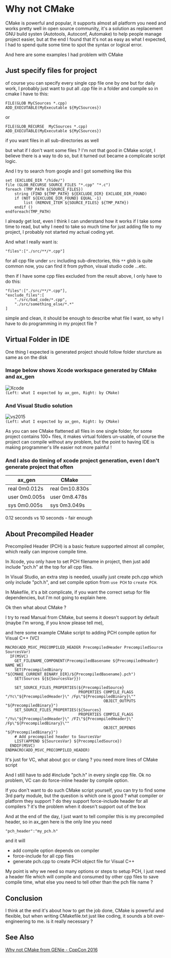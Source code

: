 
# Why not CMake
CMake is powerful and popular, it supports almost all platform you need 
and works pretty well in open source community, it's a solution as replacement GNU build systen (Autotools, Autoconf, Automake) 
to help people manage project easier, but at the end I found that it's not as easy as what I expected, 
I had to spend quite some time to spot the syntax or logical error.

And here are some examples I had problem with CMake
## Just specify files for project
of course you can specify every single cpp file one by one
but for daily work, I probably just want to put all .cpp file in a folder and compile
so in cmake I have to this:
```
FILE(GLOB MyCSources *.cpp)
ADD_EXECUTABLE(MyExecutable ${MyCSources})
```
or 
```
FILE(GLOB_RECURSE  MyCSources *.cpp)
ADD_EXECUTABLE(MyExecutable ${MyCSources})
```
if you want files in all sub-directories as well

but what if I don't want some files ? I'm not that good in CMake script,
I believe there is a way to do so, but it turned out became a complicate script logic. 

And I try to search from google and I got something like this

```
set (EXCLUDE_DIR "/hide/")
file (GLOB_RECURSE SOURCE_FILES "*.cpp" "*.c")
foreach (TMP_PATH ${SOURCE_FILES})
    string (FIND ${TMP_PATH} ${EXCLUDE_DIR} EXCLUDE_DIR_FOUND)
    if (NOT ${EXCLUDE_DIR_FOUND} EQUAL -1)
        list (REMOVE_ITEM ${SOURCE_FILES} ${TMP_PATH})
    endif ()
endforeach(TMP_PATH)
```
I already get lost, even I think I can understand how it works if I take some time to read,
but why I need to take so much time for just adding file to my project, I probably not started my actual coding yet.

And what I really want is:
```
"files":["./src/**/*.cpp"]
```
for all cpp file under `src` including sub-directories, this `**` glob is quite common now,
you can find it from python, visual studio code ...etc.

then if I have some cpp files excluded from the result above, I only have to do this:
```
"files":["./src/**/*.cpp"],
"exclude_files":[
    "./src/bad_code/*.cpp",
    "./src/something_else/*.*"
]
```
simple and clean, it should be enough to describe what file I want, so why I have to do programming in my project file ?

## Virtual Folder in IDE

One thing I expected is generated project should follow folder sturcture as same as on the disk

### Image below shows Xcode workspace generated by CMake and ax_gen
![Xcode](ScreenShots/CMake_xcode.png)<br>
`(Left: what I expected by ax_gen, Right: by CMake)`

### And Visual Studio solution
![vs2015](ScreenShots/CMake_vs2015.png)<br>
`(Left: what I expected by ax_gen, Right: by CMake)`

As you can see CMake flattened all files in one single folder, for some project contains 100+ files,
it makes virtual folders un-usable, of course the project can compile without any problem,
but the point to having IDE is making programmer's life easier not more painful !

### And I also do timing of xcode project generation, even I don't generate project that often

| ax_gen        | CMake          |
|---------------|----------------|
|real	0m0.012s|real	0m10.830s|
|user	0m0.005s|user	0m8.478s |
|sys	0m0.005s|sys	0m3.049s |

0.12 seconds vs 10 seconds - fair enough

## About Precompiled Header
Precompiled Header (PCH) is a basic feature supported almost all compiler, which really can improve compile time.

In Xcode, you only have to set PCH filename in project, then just add include "pch.h" at the top for all cpp files.

In Visual Studio, an extra step is needed, usually just create pch.cpp which only include "pch.h",
and set compile option from `use PCH` to `create PCH`.

In Makefile, it's a bit complicate, if you want the correct setup for file dependencies, but I'm not going to explain here.

Ok then what about CMake ?

I try to read Manual from CMake, but seems it doesn't support by default (maybe I'm wrong, if you know please tell me), 

and here some example CMake script to adding PCH compile option for Visual C++ (VC)
```
MACRO(ADD_MSVC_PRECOMPILED_HEADER PrecompiledHeader PrecompiledSource SourcesVar)
  IF(MSVC)
    GET_FILENAME_COMPONENT(PrecompiledBasename ${PrecompiledHeader} NAME_WE)
    SET(PrecompiledBinary "${CMAKE_CURRENT_BINARY_DIR}/${PrecompiledBasename}.pch")
    SET(Sources ${${SourcesVar}})

    SET_SOURCE_FILES_PROPERTIES(${PrecompiledSource}
                                PROPERTIES COMPILE_FLAGS "/Yc\"${PrecompiledHeader}\" /Fp\"${PrecompiledBinary}\""
                                           OBJECT_OUTPUTS "${PrecompiledBinary}")
    SET_SOURCE_FILES_PROPERTIES(${Sources}
                                PROPERTIES COMPILE_FLAGS "/Yu\"${PrecompiledHeader}\" /FI\"${PrecompiledHeader}\" /Fp\"${PrecompiledBinary}\""
                                           OBJECT_DEPENDS "${PrecompiledBinary}")  
    # Add precompiled header to SourcesVar
    LIST(APPEND ${SourcesVar} ${PrecompiledSource})
  ENDIF(MSVC)
ENDMACRO(ADD_MSVC_PRECOMPILED_HEADER)
```
It's just for VC, what about gcc or clang ? you need more lines of CMake script

And I still have to add #include "pch.h" in every single cpp file. Ok no problem,
VC can do force-inline header by compile option.

If you don't want to do such CMake script yourself, you can try to find some 3rd party module,
but the question is which one is good ? what compiler or platform they support ?
do they support force-include header for all compilers ? it's the problem when it doesn't support out of the box

And at the end of the day, I just want to tell compiler this is my precompiled header,
so in ax_gen here is the only line you need
```
"pch_header":"my_pch.h"
```
and it will 
- add compile option depends on compiler
- force-include for all cpp files
- generate pch.cpp to create PCH object file for Visual C++

My point is why we need so many options or steps to setup PCH, I just need a header file
which will compile and consumed by other cpp files to save compile time, what else you need to tell other than the pch file name ?

## Conclusion
I think at the end it's about how to get the job done, CMake is powerful and flexible,
but when writing CMakefile.txt just like coding, it sounds a bit over-engineering to me. is it really necessary ?

## See Also
[Why not CMake from GENie - CppCon 2016](https://onedrive.live.com/view.aspx?cid=171ee76e679935c8&page=view&resid=171EE76E679935C8!139573&parId=171EE76E679935C8!18835&authkey=!AKv_SGrgJwxDGDg&app=PowerPoint)
